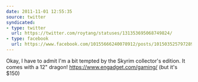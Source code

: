 ```yaml
---
date: 2011-11-01 12:55:35
source: twitter
syndicated:
- type: twitter
  url: https://twitter.com/roytang/statuses/131353695068749824/
- type: facebook
  url: https://www.facebook.com/10155666240078912/posts/10150352579728912
---
```


Okay, I have to admit I'm a bit tempted by the Skyrim collector's edition. It comes with a 12" dragon! https://www.engadget.com/gaming/ (but it's $150)